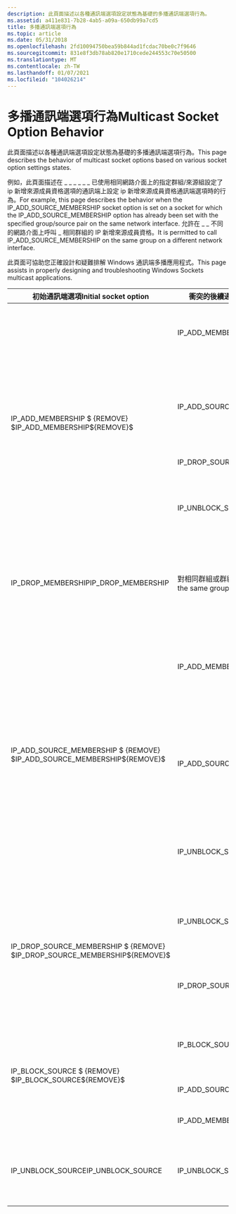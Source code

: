 ```yaml
---
description: 此頁面描述以各種通訊端選項設定狀態為基礎的多播通訊端選項行為。
ms.assetid: a411e831-7b28-4ab5-a09a-650db99a7cd5
title: 多播通訊端選項行為
ms.topic: article
ms.date: 05/31/2018
ms.openlocfilehash: 2fd10094750bea59b844ad1fcdac70be0c7f9646
ms.sourcegitcommit: 831e8f3db78ab820e1710cede244553c70e50500
ms.translationtype: MT
ms.contentlocale: zh-TW
ms.lasthandoff: 01/07/2021
ms.locfileid: "104026214"
---
```

# <a name="multicast-socket-option-behavior"></a><span data-ttu-id="07ec6-103">多播通訊端選項行為</span><span class="sxs-lookup"><span data-stu-id="07ec6-103">Multicast Socket Option Behavior</span></span>

<span data-ttu-id="07ec6-104">此頁面描述以各種通訊端選項設定狀態為基礎的多播通訊端選項行為。</span><span class="sxs-lookup"><span data-stu-id="07ec6-104">This page describes the behavior of multicast socket options based on various socket option settings states.</span></span>

<span data-ttu-id="07ec6-105">例如，此頁面描述在 \_ \_ \_ \_ \_ \_ 已使用相同網路介面上的指定群組/來源組設定了 ip 新增來源成員資格選項的通訊端上設定 ip 新增來源成員資格通訊端選項時的行為。</span><span class="sxs-lookup"><span data-stu-id="07ec6-105">For example, this page describes the behavior when the IP\_ADD\_SOURCE\_MEMBERSHIP socket option is set on a socket for which the IP\_ADD\_SOURCE\_MEMBERSHIP option has already been set with the specified group/source pair on the same network interface.</span></span> <span data-ttu-id="07ec6-106">允許在 \_ \_ 不同的網路介面上呼叫 \_ 相同群組的 IP 新增來源成員資格。</span><span class="sxs-lookup"><span data-stu-id="07ec6-106">It is permitted to call IP\_ADD\_SOURCE\_MEMBERSHIP on the same group on a different network interface.</span></span>

<span data-ttu-id="07ec6-107">此頁面可協助您正確設計和疑難排解 Windows 通訊端多播應用程式。</span><span class="sxs-lookup"><span data-stu-id="07ec6-107">This page assists in properly designing and troubleshooting Windows Sockets multicast applications.</span></span> 

<table>
<thead>
<tr class="header">
<th><span data-ttu-id="07ec6-108">初始通訊端選項</span><span class="sxs-lookup"><span data-stu-id="07ec6-108">Initial socket option</span></span></th>
<th><span data-ttu-id="07ec6-109">衝突的後續通訊端選項</span><span class="sxs-lookup"><span data-stu-id="07ec6-109">Conflicting subsequent socket option</span></span></th>
<th><span data-ttu-id="07ec6-110">傳回的錯誤</span><span class="sxs-lookup"><span data-stu-id="07ec6-110">Error returned</span></span></th>
<th><span data-ttu-id="07ec6-111">備註</span><span class="sxs-lookup"><span data-stu-id="07ec6-111">Remarks</span></span></th>
</tr>
</thead>
<tbody>
<tr class="odd">
<td rowspan="4"><span data-ttu-id="07ec6-112">IP_ADD_MEMBERSHIP $ {REMOVE} $</span><span class="sxs-lookup"><span data-stu-id="07ec6-112">IP_ADD_MEMBERSHIP${REMOVE}$</span></span><br />
</td>
<td><span data-ttu-id="07ec6-113">IP_ADD_MEMBERSHIP</span><span class="sxs-lookup"><span data-stu-id="07ec6-113">IP_ADD_MEMBERSHIP</span></span></td>
<td><span data-ttu-id="07ec6-114">WSAEADDRNOTAVAIL</span><span class="sxs-lookup"><span data-stu-id="07ec6-114">WSAEADDRNOTAVAIL</span></span></td>
<td><span data-ttu-id="07ec6-115">請勿在相同的網路介面上多次呼叫相同群組的 IP_ADD_MEMBERSHIP。</span><span class="sxs-lookup"><span data-stu-id="07ec6-115">Do not call IP_ADD_MEMBERSHIP with the same group more than once on the same network interface.</span></span></td>
</tr>
<tr class="even">
<td><span data-ttu-id="07ec6-116">IP_ADD_SOURCE_MEMBERSHIP</span><span class="sxs-lookup"><span data-stu-id="07ec6-116">IP_ADD_SOURCE_MEMBERSHIP</span></span></td>
<td><span data-ttu-id="07ec6-117">WSAEADDRNOTAVAIL</span><span class="sxs-lookup"><span data-stu-id="07ec6-117">WSAEADDRNOTAVAIL</span></span></td>
<td><span data-ttu-id="07ec6-118">請勿使用與先前在相同網路介面上 IP_ADD_MEMBERSHIP 呼叫的相同群組來呼叫 IP_ADD_SOURCE_MEMBERSHIP。</span><span class="sxs-lookup"><span data-stu-id="07ec6-118">Do not call IP_ADD_SOURCE_MEMBERSHIP with the same group previously called with IP_ADD_MEMBERSHIP on the same network interface.</span></span></td>

</tr>
<tr class="odd">
<td><span data-ttu-id="07ec6-119">IP_DROP_SOURCE_MEMBERSHIP</span><span class="sxs-lookup"><span data-stu-id="07ec6-119">IP_DROP_SOURCE_MEMBERSHIP</span></span></td>
<td><span data-ttu-id="07ec6-120">WSAEINVAL</span><span class="sxs-lookup"><span data-stu-id="07ec6-120">WSAEINVAL</span></span></td>
<td><span data-ttu-id="07ec6-121">請改用 IP_BLOCK_SOURCE。</span><span class="sxs-lookup"><span data-stu-id="07ec6-121">Use IP_BLOCK_SOURCE instead.</span></span></td>

</tr>
<tr class="even">
<td><span data-ttu-id="07ec6-122">IP_UNBLOCK_SOURCE</span><span class="sxs-lookup"><span data-stu-id="07ec6-122">IP_UNBLOCK_SOURCE</span></span></td>
<td><span data-ttu-id="07ec6-123">WSAEINVAL</span><span class="sxs-lookup"><span data-stu-id="07ec6-123">WSAEINVAL</span></span></td>
<td><span data-ttu-id="07ec6-124">嘗試解除封鎖先前未在相同網路介面上封鎖的群組/來源組時，會傳回錯誤。</span><span class="sxs-lookup"><span data-stu-id="07ec6-124">Returns an error when attempting to unblock a group/source pair that has not previously been blocked on the same network interface.</span></span></td>

</tr>
<tr class="odd">
<td><span data-ttu-id="07ec6-125">IP_DROP_MEMBERSHIP</span><span class="sxs-lookup"><span data-stu-id="07ec6-125">IP_DROP_MEMBERSHIP</span></span></td>
<td><span data-ttu-id="07ec6-126">對相同群組或群組/來源配對的任何後續呼叫</span><span class="sxs-lookup"><span data-stu-id="07ec6-126">Any subsequent call on the same group or group/source pair</span></span></td>
<td><span data-ttu-id="07ec6-127">WSAEINVAL</span><span class="sxs-lookup"><span data-stu-id="07ec6-127">WSAEINVAL</span></span></td>
<td><span data-ttu-id="07ec6-128">在群組或群組/來源組上進行通訊端選項呼叫，而目前不在包含清單中 (因為卸載成員資格，否則) 會導致錯誤。</span><span class="sxs-lookup"><span data-stu-id="07ec6-128">Making socket option calls on a group or group/source pair not currently in the inclusion list (due to dropping membership, or otherwise) results in an error.</span></span></td>
</tr>
<tr class="even">
<td rowspan="3"><span data-ttu-id="07ec6-129">IP_ADD_SOURCE_MEMBERSHIP $ {REMOVE} $</span><span class="sxs-lookup"><span data-stu-id="07ec6-129">IP_ADD_SOURCE_MEMBERSHIP${REMOVE}$</span></span><br />
</td>
<td><span data-ttu-id="07ec6-130">IP_ADD_MEMBERSHIP</span><span class="sxs-lookup"><span data-stu-id="07ec6-130">IP_ADD_MEMBERSHIP</span></span></td>
<td><span data-ttu-id="07ec6-131">WSAEADDRNOTAVAIL</span><span class="sxs-lookup"><span data-stu-id="07ec6-131">WSAEADDRNOTAVAIL</span></span></td>
<td><span data-ttu-id="07ec6-132">請勿使用與先前在相同網路介面上 IP_ADD_SOURCE_MEMBERSHIP 呼叫的相同群組來呼叫 IP_ADD_MEMBERSHIP。</span><span class="sxs-lookup"><span data-stu-id="07ec6-132">Do not call IP_ADD_MEMBERSHIP with the same group previously called with IP_ADD_SOURCE_MEMBERSHIP on the same network interface.</span></span></td>
</tr>
<tr class="odd">
<td><span data-ttu-id="07ec6-133">IP_ADD_SOURCE_MEMBERSHIP</span><span class="sxs-lookup"><span data-stu-id="07ec6-133">IP_ADD_SOURCE_MEMBERSHIP</span></span></td>
<td><span data-ttu-id="07ec6-134">WSAEADDRNOTAVAIL</span><span class="sxs-lookup"><span data-stu-id="07ec6-134">WSAEADDRNOTAVAIL</span></span></td>
<td><span data-ttu-id="07ec6-135">請勿使用先前以 IP_ADD_SOURCE_MEMBERSHIP 在相同網路介面上呼叫的相同群組/來源組來呼叫 IP_ADD_SOURCE_MEMBERSHIP。</span><span class="sxs-lookup"><span data-stu-id="07ec6-135">Do not call IP_ADD_SOURCE_MEMBERSHIP with the same group/source pair previously called with IP_ADD_SOURCE_MEMBERSHIP on the same network interface.</span></span></td>

</tr>
<tr class="even">
<td><span data-ttu-id="07ec6-136">IP_UNBLOCK_SOURCE</span><span class="sxs-lookup"><span data-stu-id="07ec6-136">IP_UNBLOCK_SOURCE</span></span></td>
<td><span data-ttu-id="07ec6-137">WSAEINVAL</span><span class="sxs-lookup"><span data-stu-id="07ec6-137">WSAEINVAL</span></span></td>
<td><span data-ttu-id="07ec6-138">嘗試解除封鎖先前未在相同網路介面上封鎖的群組/來源組時，會傳回錯誤。</span><span class="sxs-lookup"><span data-stu-id="07ec6-138">Returns an error when attempting to unblock a group/source pair that has not previously been blocked on the same network interface.</span></span></td>

</tr>
<tr class="odd">
<td rowspan="2"><span data-ttu-id="07ec6-139">IP_DROP_SOURCE_MEMBERSHIP $ {REMOVE} $</span><span class="sxs-lookup"><span data-stu-id="07ec6-139">IP_DROP_SOURCE_MEMBERSHIP${REMOVE}$</span></span><br />
</td>
<td><span data-ttu-id="07ec6-140">IP_UNBLOCK_SOURCE</span><span class="sxs-lookup"><span data-stu-id="07ec6-140">IP_UNBLOCK_SOURCE</span></span></td>
<td><span data-ttu-id="07ec6-141">WSAEINVAL</span><span class="sxs-lookup"><span data-stu-id="07ec6-141">WSAEINVAL</span></span></td>
<td><span data-ttu-id="07ec6-142">嘗試解除封鎖先前未在相同網路介面上封鎖的群組/來源組時，會傳回錯誤。</span><span class="sxs-lookup"><span data-stu-id="07ec6-142">Returns an error when attempting to unblock a group/source pair that has not previously been blocked on the same network interface.</span></span></td>
</tr>
<tr class="even">
<td><span data-ttu-id="07ec6-143">IP_DROP_SOURCE_MEMBERSHIP</span><span class="sxs-lookup"><span data-stu-id="07ec6-143">IP_DROP_SOURCE_MEMBERSHIP</span></span></td>
<td><span data-ttu-id="07ec6-144">WSAEADDRNOTAVAIL</span><span class="sxs-lookup"><span data-stu-id="07ec6-144">WSAEADDRNOTAVAIL</span></span></td>
<td><span data-ttu-id="07ec6-145">嘗試卸載不在相同網路介面上包含清單中的群組/來源對時，傳回錯誤。</span><span class="sxs-lookup"><span data-stu-id="07ec6-145">Returns an error when attempting to drop a group/source pair that is not in the inclusion list on the same network interface.</span></span></td>

</tr>
<tr class="odd">
<td rowspan="3"><span data-ttu-id="07ec6-146">IP_BLOCK_SOURCE $ {REMOVE} $</span><span class="sxs-lookup"><span data-stu-id="07ec6-146">IP_BLOCK_SOURCE${REMOVE}$</span></span><br />
</td>
<td><span data-ttu-id="07ec6-147">IP_BLOCK_SOURCE</span><span class="sxs-lookup"><span data-stu-id="07ec6-147">IP_BLOCK_SOURCE</span></span></td>
<td><span data-ttu-id="07ec6-148">WSAEADDRNOTAVAIL</span><span class="sxs-lookup"><span data-stu-id="07ec6-148">WSAEADDRNOTAVAIL</span></span></td>
<td><span data-ttu-id="07ec6-149">嘗試封鎖已在相同網路介面上封鎖的群組/來源組時，會傳回錯誤。</span><span class="sxs-lookup"><span data-stu-id="07ec6-149">Returns an error when attempting to block a group/source pair that is already blocked on the same network interface.</span></span></td>
</tr>
<tr class="even">
<td><span data-ttu-id="07ec6-150">IP_ADD_SOURCE_MEMBERSHIP</span><span class="sxs-lookup"><span data-stu-id="07ec6-150">IP_ADD_SOURCE_MEMBERSHIP</span></span></td>
<td><span data-ttu-id="07ec6-151">WSAEINVAL</span><span class="sxs-lookup"><span data-stu-id="07ec6-151">WSAEINVAL</span></span></td>
<td><span data-ttu-id="07ec6-152">請改用 IP_UNBLOCK_SOURCE。</span><span class="sxs-lookup"><span data-stu-id="07ec6-152">Use IP_UNBLOCK_SOURCE instead.</span></span></td>

</tr>
<tr class="odd">
<td><span data-ttu-id="07ec6-153">IP_ADD_MEMBERSHIP</span><span class="sxs-lookup"><span data-stu-id="07ec6-153">IP_ADD_MEMBERSHIP</span></span></td>
<td><span data-ttu-id="07ec6-154">WSAEINVAL</span><span class="sxs-lookup"><span data-stu-id="07ec6-154">WSAEINVAL</span></span></td>
<td><span data-ttu-id="07ec6-155">請改用 IP_UNBLOCK_SOURCE。</span><span class="sxs-lookup"><span data-stu-id="07ec6-155">Use IP_UNBLOCK_SOURCE instead.</span></span></td>

</tr>
<tr class="even">
<td><span data-ttu-id="07ec6-156">IP_UNBLOCK_SOURCE</span><span class="sxs-lookup"><span data-stu-id="07ec6-156">IP_UNBLOCK_SOURCE</span></span></td>
<td><span data-ttu-id="07ec6-157">IP_UNBLOCK_SOURCE</span><span class="sxs-lookup"><span data-stu-id="07ec6-157">IP_UNBLOCK_SOURCE</span></span></td>
<td><span data-ttu-id="07ec6-158">WSAEADDRNOTAVAIL</span><span class="sxs-lookup"><span data-stu-id="07ec6-158">WSAEADDRNOTAVAIL</span></span></td>
<td><span data-ttu-id="07ec6-159">嘗試解除封鎖不在相同網路介面上封鎖清單中的群組/來源對時，傳回錯誤。</span><span class="sxs-lookup"><span data-stu-id="07ec6-159">Returns an error when attempting to unblock a group/source pair that is not in the blocked list on the same network interface.</span></span></td>
</tr>
</tbody>
</table>



 

 

 




